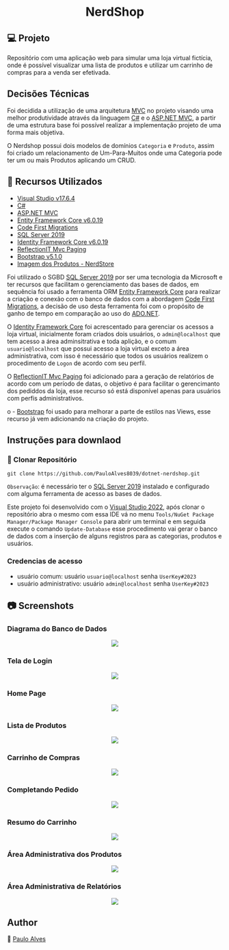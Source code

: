 <h1 align="center">NerdShop</h1>

## :computer: Projeto

Repositório com uma aplicação web para simular uma loja virtual fictícia, onde é possível visualizar uma lista de produtos e utilizar um carrinho de compras para a venda ser efetivada.

## Decisões Técnicas

Foi decidida a utilização de uma arquitetura [MVC](https://learn.microsoft.com/pt-br/aspnet/core/mvc/overview?view=aspnetcore-7.0) no projeto visando uma melhor produtividade através da linguagem [C#](https://docs.microsoft.com/pt-br/dotnet/csharp/getting-started/) e o [ASP.NET MVC](https://learn.microsoft.com/pt-br/aspnet/core/tutorials/first-mvc-app/start-mvc?view=aspnetcore-7.0&tabs=visual-studio), a partir de uma estrutura base foi possível realizar a implementação projeto de uma forma mais objetiva.

O Nerdshop possui dois modelos de domínios `Categoria` e `Produto`, assim foi criado um relacionamento de Um-Para-Muitos onde uma Categoria pode ter um ou mais Produtos aplicando um CRUD.   

## :wrench: Recursos Utilizados

- [Visual Studio v17.6.4](https://visualstudio.microsoft.com/pt-br/downloads/)
- [C#](https://docs.microsoft.com/pt-br/dotnet/csharp/getting-started/)
- [ASP.NET MVC](https://learn.microsoft.com/pt-br/aspnet/core/tutorials/first-mvc-app/start-mvc?view=aspnetcore-7.0&tabs=visual-studio)
- [Entity Framework Core v6.0.19](https://learn.microsoft.com/en-us/ef/core/)
- [Code First Migrations](https://learn.microsoft.com/en-us/ef/ef6/modeling/code-first/migrations/)
- [SQL Server 2019](https://www.microsoft.com/pt-br/sql-server/sql-server-downloads)
- [Identity Framework Core v6.0.19](https://learn.microsoft.com/en-us/dotnet/api/microsoft.aspnetcore.identity.entityframeworkcore?view=aspnetcore-7.0)
- [ReflectionIT Mvc Paging](https://github.com/sonnemaf/ReflectionIT.Mvc.Paging)
- [Bootstrap  v5.1.0](https://getbootstrap.com/)
- [Imagem dos Produtos - NerdStore](https://nerdstore.com.br/?gclid=EAIaIQobChMIkubCy6f4_wIVMeVcCh3wBQZPEAAYASAAEgJurfD_BwE)

Foi utilizado o SGBD [SQL Server 2019](https://www.microsoft.com/pt-br/sql-server/sql-server-downloads) por ser uma tecnologia da Microsoft e ter recursos que facilitam o gerenciamento das bases de dados, em sequência
foi usado a ferramenta ORM [Entity Framework Core](https://learn.microsoft.com/en-us/ef/core/) para realizar a criação e conexão com o banco de dados com a abordagem  [Code First Migrations](https://learn.microsoft.com/en-us/ef/ef6/modeling/code-first/migrations/), a decisão de uso desta ferramenta foi com o propósito de ganho de tempo em comparação ao uso do [ADO.NET](https://learn.microsoft.com/pt-br/dotnet/framework/data/adonet/ado-net-overview).

O [Identity Framework Core](https://learn.microsoft.com/en-us/dotnet/api/microsoft.aspnetcore.identity.entityframeworkcore?view=aspnetcore-7.0) foi acrescentado para gerenciar os acessos a loja virtual, inicialmente foram criados dois usuários, o `admin@localhost` que tem acesso a área adminsitrativa e toda aplição, e o comum `usuario@localhost` que possui acesso a loja virtual exceto a área administrativa, com isso é necessário que todos os usuários realizem o procedimento de `Logon` de acordo com seu perfil. 

O [ReflectionIT Mvc Paging](https://github.com/sonnemaf/ReflectionIT.Mvc.Paging) foi adicionado para a geração de relatórios de acordo com um período de datas, o objetivo é para facilitar o gerencimanto dos pediddos da loja, esse recurso só está disponível apenas para usuários com perfis administrativos. 

o - [Bootstrap](https://getbootstrap.com/) foi usado para melhorar a parte de estilos nas Views, esse recurso já vem adicionando na criação do projeto.

## Instruções para downlaod

### :floppy_disk: Clonar Repositório

`git clone https://github.com/PauloAlves8039/dotnet-nerdshop.git`

`Observação`: é necessário ter o [SQL Server 2019](https://www.microsoft.com/pt-br/sql-server/sql-server-downloads) instalado e configurado com alguma ferramenta de acesso as bases de dados.

Este projeto foi desenvolvido com o [Visual Studio 2022](https://visualstudio.microsoft.com/pt-br/downloads/), após clonar o repositório abra o mesmo com essa IDE vá no menu `Tools/NuGet Package Manager/Package Manager Console` para abrir um terminal e em seguida execute o comando `Update-Database` esse procedimento vai gerar o banco de dados com a inserção de alguns registros para as categorias, produtos e usuários.

### Credencias de acesso

- usuário comum: usuário `usuario@localhost` senha `UserKey#2023`
- usuário administrativo: usuário `admin@localhost` senha `UserKey#2023`

## :camera: Screenshots

### Diagrama do Banco de Dados

<p align="center"> <img src="https://github.com/PauloAlves8039/dotnet-nerdshop/blob/master/src/NerdShop.WebApp/wwwroot/images/diagrama-banco-de-dados.png"/></p>

### Tela de Login

<p align="center"> <img src="https://github.com/PauloAlves8039/dotnet-nerdshop/blob/master/src/NerdShop.WebApp/wwwroot/images/tela-de-login.png"/></p>

### Home Page

<p align="center"> <img src="https://github.com/PauloAlves8039/dotnet-nerdshop/blob/master/src/NerdShop.WebApp/wwwroot/images/home-page.png"/></p>

### Lista de Produtos

<p align="center"> <img src="https://github.com/PauloAlves8039/dotnet-nerdshop/blob/master/src/NerdShop.WebApp/wwwroot/images/todos-os-produtos.png"/></p>

### Carrinho de Compras

<p align="center"> <img src="https://github.com/PauloAlves8039/dotnet-nerdshop/blob/master/src/NerdShop.WebApp/wwwroot/images/tela-do-carrinho.png"/></p>

### Completando Pedido

<p align="center"> <img src="https://github.com/PauloAlves8039/dotnet-nerdshop/blob/master/src/NerdShop.WebApp/wwwroot/images/complemento-do-pedido.png"/></p>

### Resumo do Carrinho

<p align="center"> <img src="https://github.com/PauloAlves8039/dotnet-nerdshop/blob/master/src/NerdShop.WebApp/wwwroot/images/resumo-do-carrinho.png"/></p>

### Área Administrativa dos Produtos

<p align="center"> <img src="https://github.com/PauloAlves8039/dotnet-nerdshop/blob/master/src/NerdShop.WebApp/wwwroot/images/area-administrativa-produtos.png"/></p>

### Área Administrativa de Relatórios

<p align="center"> <img src="https://github.com/PauloAlves8039/dotnet-nerdshop/blob/master/src/NerdShop.WebApp/wwwroot/images/relatorio-dos-pedidos.png"/></p>

## Author

:boy: [Paulo Alves](https://github.com/PauloAlves8039)
